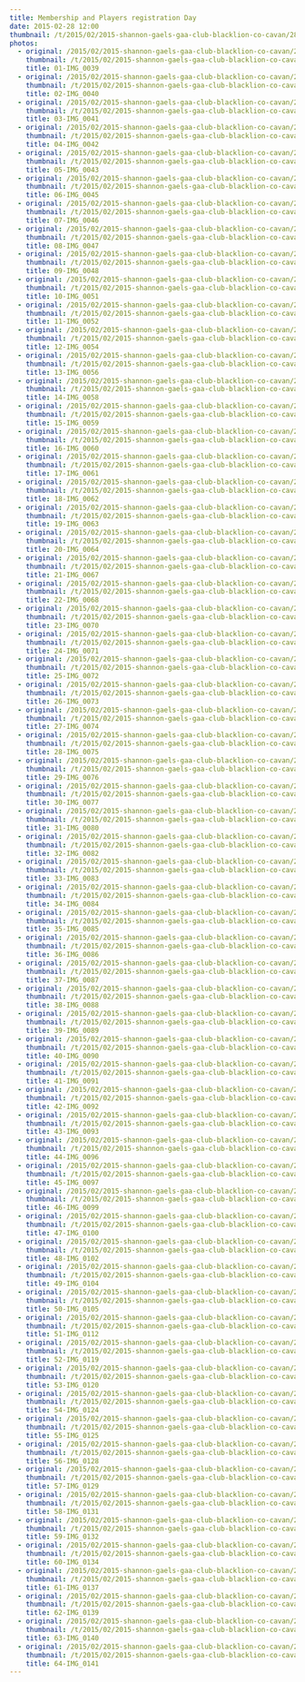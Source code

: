 ```yaml
---
title: Membership and Players registration Day
date: 2015-02-28 12:00
thumbnail: /t/2015/02/2015-shannon-gaels-gaa-club-blacklion-co-cavan/28-0202014-membership-and-players-registration-day/01-img_0039.jpg
photos:
  - original: /2015/02/2015-shannon-gaels-gaa-club-blacklion-co-cavan/28-0202014-membership-and-players-registration-day/01-img_0039.jpg
    thumbnail: /t/2015/02/2015-shannon-gaels-gaa-club-blacklion-co-cavan/28-0202014-membership-and-players-registration-day/01-img_0039.jpg
    title: 01-IMG_0039
  - original: /2015/02/2015-shannon-gaels-gaa-club-blacklion-co-cavan/28-0202014-membership-and-players-registration-day/02-img_0040.jpg
    thumbnail: /t/2015/02/2015-shannon-gaels-gaa-club-blacklion-co-cavan/28-0202014-membership-and-players-registration-day/02-img_0040.jpg
    title: 02-IMG_0040
  - original: /2015/02/2015-shannon-gaels-gaa-club-blacklion-co-cavan/28-0202014-membership-and-players-registration-day/03-img_0041.jpg
    thumbnail: /t/2015/02/2015-shannon-gaels-gaa-club-blacklion-co-cavan/28-0202014-membership-and-players-registration-day/03-img_0041.jpg
    title: 03-IMG_0041
  - original: /2015/02/2015-shannon-gaels-gaa-club-blacklion-co-cavan/28-0202014-membership-and-players-registration-day/04-img_0042.jpg
    thumbnail: /t/2015/02/2015-shannon-gaels-gaa-club-blacklion-co-cavan/28-0202014-membership-and-players-registration-day/04-img_0042.jpg
    title: 04-IMG_0042
  - original: /2015/02/2015-shannon-gaels-gaa-club-blacklion-co-cavan/28-0202014-membership-and-players-registration-day/05-img_0043.jpg
    thumbnail: /t/2015/02/2015-shannon-gaels-gaa-club-blacklion-co-cavan/28-0202014-membership-and-players-registration-day/05-img_0043.jpg
    title: 05-IMG_0043
  - original: /2015/02/2015-shannon-gaels-gaa-club-blacklion-co-cavan/28-0202014-membership-and-players-registration-day/06-img_0045.jpg
    thumbnail: /t/2015/02/2015-shannon-gaels-gaa-club-blacklion-co-cavan/28-0202014-membership-and-players-registration-day/06-img_0045.jpg
    title: 06-IMG_0045
  - original: /2015/02/2015-shannon-gaels-gaa-club-blacklion-co-cavan/28-0202014-membership-and-players-registration-day/07-img_0046.jpg
    thumbnail: /t/2015/02/2015-shannon-gaels-gaa-club-blacklion-co-cavan/28-0202014-membership-and-players-registration-day/07-img_0046.jpg
    title: 07-IMG_0046
  - original: /2015/02/2015-shannon-gaels-gaa-club-blacklion-co-cavan/28-0202014-membership-and-players-registration-day/08-img_0047.jpg
    thumbnail: /t/2015/02/2015-shannon-gaels-gaa-club-blacklion-co-cavan/28-0202014-membership-and-players-registration-day/08-img_0047.jpg
    title: 08-IMG_0047
  - original: /2015/02/2015-shannon-gaels-gaa-club-blacklion-co-cavan/28-0202014-membership-and-players-registration-day/09-img_0048.jpg
    thumbnail: /t/2015/02/2015-shannon-gaels-gaa-club-blacklion-co-cavan/28-0202014-membership-and-players-registration-day/09-img_0048.jpg
    title: 09-IMG_0048
  - original: /2015/02/2015-shannon-gaels-gaa-club-blacklion-co-cavan/28-0202014-membership-and-players-registration-day/10-img_0051.jpg
    thumbnail: /t/2015/02/2015-shannon-gaels-gaa-club-blacklion-co-cavan/28-0202014-membership-and-players-registration-day/10-img_0051.jpg
    title: 10-IMG_0051
  - original: /2015/02/2015-shannon-gaels-gaa-club-blacklion-co-cavan/28-0202014-membership-and-players-registration-day/11-img_0052.jpg
    thumbnail: /t/2015/02/2015-shannon-gaels-gaa-club-blacklion-co-cavan/28-0202014-membership-and-players-registration-day/11-img_0052.jpg
    title: 11-IMG_0052
  - original: /2015/02/2015-shannon-gaels-gaa-club-blacklion-co-cavan/28-0202014-membership-and-players-registration-day/12-img_0054.jpg
    thumbnail: /t/2015/02/2015-shannon-gaels-gaa-club-blacklion-co-cavan/28-0202014-membership-and-players-registration-day/12-img_0054.jpg
    title: 12-IMG_0054
  - original: /2015/02/2015-shannon-gaels-gaa-club-blacklion-co-cavan/28-0202014-membership-and-players-registration-day/13-img_0056.jpg
    thumbnail: /t/2015/02/2015-shannon-gaels-gaa-club-blacklion-co-cavan/28-0202014-membership-and-players-registration-day/13-img_0056.jpg
    title: 13-IMG_0056
  - original: /2015/02/2015-shannon-gaels-gaa-club-blacklion-co-cavan/28-0202014-membership-and-players-registration-day/14-img_0058.jpg
    thumbnail: /t/2015/02/2015-shannon-gaels-gaa-club-blacklion-co-cavan/28-0202014-membership-and-players-registration-day/14-img_0058.jpg
    title: 14-IMG_0058
  - original: /2015/02/2015-shannon-gaels-gaa-club-blacklion-co-cavan/28-0202014-membership-and-players-registration-day/15-img_0059.jpg
    thumbnail: /t/2015/02/2015-shannon-gaels-gaa-club-blacklion-co-cavan/28-0202014-membership-and-players-registration-day/15-img_0059.jpg
    title: 15-IMG_0059
  - original: /2015/02/2015-shannon-gaels-gaa-club-blacklion-co-cavan/28-0202014-membership-and-players-registration-day/16-img_0060.jpg
    thumbnail: /t/2015/02/2015-shannon-gaels-gaa-club-blacklion-co-cavan/28-0202014-membership-and-players-registration-day/16-img_0060.jpg
    title: 16-IMG_0060
  - original: /2015/02/2015-shannon-gaels-gaa-club-blacklion-co-cavan/28-0202014-membership-and-players-registration-day/17-img_0061.jpg
    thumbnail: /t/2015/02/2015-shannon-gaels-gaa-club-blacklion-co-cavan/28-0202014-membership-and-players-registration-day/17-img_0061.jpg
    title: 17-IMG_0061
  - original: /2015/02/2015-shannon-gaels-gaa-club-blacklion-co-cavan/28-0202014-membership-and-players-registration-day/18-img_0062.jpg
    thumbnail: /t/2015/02/2015-shannon-gaels-gaa-club-blacklion-co-cavan/28-0202014-membership-and-players-registration-day/18-img_0062.jpg
    title: 18-IMG_0062
  - original: /2015/02/2015-shannon-gaels-gaa-club-blacklion-co-cavan/28-0202014-membership-and-players-registration-day/19-img_0063.jpg
    thumbnail: /t/2015/02/2015-shannon-gaels-gaa-club-blacklion-co-cavan/28-0202014-membership-and-players-registration-day/19-img_0063.jpg
    title: 19-IMG_0063
  - original: /2015/02/2015-shannon-gaels-gaa-club-blacklion-co-cavan/28-0202014-membership-and-players-registration-day/20-img_0064.jpg
    thumbnail: /t/2015/02/2015-shannon-gaels-gaa-club-blacklion-co-cavan/28-0202014-membership-and-players-registration-day/20-img_0064.jpg
    title: 20-IMG_0064
  - original: /2015/02/2015-shannon-gaels-gaa-club-blacklion-co-cavan/28-0202014-membership-and-players-registration-day/21-img_0067.jpg
    thumbnail: /t/2015/02/2015-shannon-gaels-gaa-club-blacklion-co-cavan/28-0202014-membership-and-players-registration-day/21-img_0067.jpg
    title: 21-IMG_0067
  - original: /2015/02/2015-shannon-gaels-gaa-club-blacklion-co-cavan/28-0202014-membership-and-players-registration-day/22-img_0068.jpg
    thumbnail: /t/2015/02/2015-shannon-gaels-gaa-club-blacklion-co-cavan/28-0202014-membership-and-players-registration-day/22-img_0068.jpg
    title: 22-IMG_0068
  - original: /2015/02/2015-shannon-gaels-gaa-club-blacklion-co-cavan/28-0202014-membership-and-players-registration-day/23-img_0070.jpg
    thumbnail: /t/2015/02/2015-shannon-gaels-gaa-club-blacklion-co-cavan/28-0202014-membership-and-players-registration-day/23-img_0070.jpg
    title: 23-IMG_0070
  - original: /2015/02/2015-shannon-gaels-gaa-club-blacklion-co-cavan/28-0202014-membership-and-players-registration-day/24-img_0071.jpg
    thumbnail: /t/2015/02/2015-shannon-gaels-gaa-club-blacklion-co-cavan/28-0202014-membership-and-players-registration-day/24-img_0071.jpg
    title: 24-IMG_0071
  - original: /2015/02/2015-shannon-gaels-gaa-club-blacklion-co-cavan/28-0202014-membership-and-players-registration-day/25-img_0072.jpg
    thumbnail: /t/2015/02/2015-shannon-gaels-gaa-club-blacklion-co-cavan/28-0202014-membership-and-players-registration-day/25-img_0072.jpg
    title: 25-IMG_0072
  - original: /2015/02/2015-shannon-gaels-gaa-club-blacklion-co-cavan/28-0202014-membership-and-players-registration-day/26-img_0073.jpg
    thumbnail: /t/2015/02/2015-shannon-gaels-gaa-club-blacklion-co-cavan/28-0202014-membership-and-players-registration-day/26-img_0073.jpg
    title: 26-IMG_0073
  - original: /2015/02/2015-shannon-gaels-gaa-club-blacklion-co-cavan/28-0202014-membership-and-players-registration-day/27-img_0074.jpg
    thumbnail: /t/2015/02/2015-shannon-gaels-gaa-club-blacklion-co-cavan/28-0202014-membership-and-players-registration-day/27-img_0074.jpg
    title: 27-IMG_0074
  - original: /2015/02/2015-shannon-gaels-gaa-club-blacklion-co-cavan/28-0202014-membership-and-players-registration-day/28-img_0075.jpg
    thumbnail: /t/2015/02/2015-shannon-gaels-gaa-club-blacklion-co-cavan/28-0202014-membership-and-players-registration-day/28-img_0075.jpg
    title: 28-IMG_0075
  - original: /2015/02/2015-shannon-gaels-gaa-club-blacklion-co-cavan/28-0202014-membership-and-players-registration-day/29-img_0076.jpg
    thumbnail: /t/2015/02/2015-shannon-gaels-gaa-club-blacklion-co-cavan/28-0202014-membership-and-players-registration-day/29-img_0076.jpg
    title: 29-IMG_0076
  - original: /2015/02/2015-shannon-gaels-gaa-club-blacklion-co-cavan/28-0202014-membership-and-players-registration-day/30-img_0077.jpg
    thumbnail: /t/2015/02/2015-shannon-gaels-gaa-club-blacklion-co-cavan/28-0202014-membership-and-players-registration-day/30-img_0077.jpg
    title: 30-IMG_0077
  - original: /2015/02/2015-shannon-gaels-gaa-club-blacklion-co-cavan/28-0202014-membership-and-players-registration-day/31-img_0080.jpg
    thumbnail: /t/2015/02/2015-shannon-gaels-gaa-club-blacklion-co-cavan/28-0202014-membership-and-players-registration-day/31-img_0080.jpg
    title: 31-IMG_0080
  - original: /2015/02/2015-shannon-gaels-gaa-club-blacklion-co-cavan/28-0202014-membership-and-players-registration-day/32-img_0082.jpg
    thumbnail: /t/2015/02/2015-shannon-gaels-gaa-club-blacklion-co-cavan/28-0202014-membership-and-players-registration-day/32-img_0082.jpg
    title: 32-IMG_0082
  - original: /2015/02/2015-shannon-gaels-gaa-club-blacklion-co-cavan/28-0202014-membership-and-players-registration-day/33-img_0083.jpg
    thumbnail: /t/2015/02/2015-shannon-gaels-gaa-club-blacklion-co-cavan/28-0202014-membership-and-players-registration-day/33-img_0083.jpg
    title: 33-IMG_0083
  - original: /2015/02/2015-shannon-gaels-gaa-club-blacklion-co-cavan/28-0202014-membership-and-players-registration-day/34-img_0084.jpg
    thumbnail: /t/2015/02/2015-shannon-gaels-gaa-club-blacklion-co-cavan/28-0202014-membership-and-players-registration-day/34-img_0084.jpg
    title: 34-IMG_0084
  - original: /2015/02/2015-shannon-gaels-gaa-club-blacklion-co-cavan/28-0202014-membership-and-players-registration-day/35-img_0085.jpg
    thumbnail: /t/2015/02/2015-shannon-gaels-gaa-club-blacklion-co-cavan/28-0202014-membership-and-players-registration-day/35-img_0085.jpg
    title: 35-IMG_0085
  - original: /2015/02/2015-shannon-gaels-gaa-club-blacklion-co-cavan/28-0202014-membership-and-players-registration-day/36-img_0086.jpg
    thumbnail: /t/2015/02/2015-shannon-gaels-gaa-club-blacklion-co-cavan/28-0202014-membership-and-players-registration-day/36-img_0086.jpg
    title: 36-IMG_0086
  - original: /2015/02/2015-shannon-gaels-gaa-club-blacklion-co-cavan/28-0202014-membership-and-players-registration-day/37-img_0087.jpg
    thumbnail: /t/2015/02/2015-shannon-gaels-gaa-club-blacklion-co-cavan/28-0202014-membership-and-players-registration-day/37-img_0087.jpg
    title: 37-IMG_0087
  - original: /2015/02/2015-shannon-gaels-gaa-club-blacklion-co-cavan/28-0202014-membership-and-players-registration-day/38-img_0088.jpg
    thumbnail: /t/2015/02/2015-shannon-gaels-gaa-club-blacklion-co-cavan/28-0202014-membership-and-players-registration-day/38-img_0088.jpg
    title: 38-IMG_0088
  - original: /2015/02/2015-shannon-gaels-gaa-club-blacklion-co-cavan/28-0202014-membership-and-players-registration-day/39-img_0089.jpg
    thumbnail: /t/2015/02/2015-shannon-gaels-gaa-club-blacklion-co-cavan/28-0202014-membership-and-players-registration-day/39-img_0089.jpg
    title: 39-IMG_0089
  - original: /2015/02/2015-shannon-gaels-gaa-club-blacklion-co-cavan/28-0202014-membership-and-players-registration-day/40-img_0090.jpg
    thumbnail: /t/2015/02/2015-shannon-gaels-gaa-club-blacklion-co-cavan/28-0202014-membership-and-players-registration-day/40-img_0090.jpg
    title: 40-IMG_0090
  - original: /2015/02/2015-shannon-gaels-gaa-club-blacklion-co-cavan/28-0202014-membership-and-players-registration-day/41-img_0091.jpg
    thumbnail: /t/2015/02/2015-shannon-gaels-gaa-club-blacklion-co-cavan/28-0202014-membership-and-players-registration-day/41-img_0091.jpg
    title: 41-IMG_0091
  - original: /2015/02/2015-shannon-gaels-gaa-club-blacklion-co-cavan/28-0202014-membership-and-players-registration-day/42-img_0092.jpg
    thumbnail: /t/2015/02/2015-shannon-gaels-gaa-club-blacklion-co-cavan/28-0202014-membership-and-players-registration-day/42-img_0092.jpg
    title: 42-IMG_0092
  - original: /2015/02/2015-shannon-gaels-gaa-club-blacklion-co-cavan/28-0202014-membership-and-players-registration-day/43-img_0093.jpg
    thumbnail: /t/2015/02/2015-shannon-gaels-gaa-club-blacklion-co-cavan/28-0202014-membership-and-players-registration-day/43-img_0093.jpg
    title: 43-IMG_0093
  - original: /2015/02/2015-shannon-gaels-gaa-club-blacklion-co-cavan/28-0202014-membership-and-players-registration-day/44-img_0096.jpg
    thumbnail: /t/2015/02/2015-shannon-gaels-gaa-club-blacklion-co-cavan/28-0202014-membership-and-players-registration-day/44-img_0096.jpg
    title: 44-IMG_0096
  - original: /2015/02/2015-shannon-gaels-gaa-club-blacklion-co-cavan/28-0202014-membership-and-players-registration-day/45-img_0097.jpg
    thumbnail: /t/2015/02/2015-shannon-gaels-gaa-club-blacklion-co-cavan/28-0202014-membership-and-players-registration-day/45-img_0097.jpg
    title: 45-IMG_0097
  - original: /2015/02/2015-shannon-gaels-gaa-club-blacklion-co-cavan/28-0202014-membership-and-players-registration-day/46-img_0099.jpg
    thumbnail: /t/2015/02/2015-shannon-gaels-gaa-club-blacklion-co-cavan/28-0202014-membership-and-players-registration-day/46-img_0099.jpg
    title: 46-IMG_0099
  - original: /2015/02/2015-shannon-gaels-gaa-club-blacklion-co-cavan/28-0202014-membership-and-players-registration-day/47-img_0100.jpg
    thumbnail: /t/2015/02/2015-shannon-gaels-gaa-club-blacklion-co-cavan/28-0202014-membership-and-players-registration-day/47-img_0100.jpg
    title: 47-IMG_0100
  - original: /2015/02/2015-shannon-gaels-gaa-club-blacklion-co-cavan/28-0202014-membership-and-players-registration-day/48-img_0102.jpg
    thumbnail: /t/2015/02/2015-shannon-gaels-gaa-club-blacklion-co-cavan/28-0202014-membership-and-players-registration-day/48-img_0102.jpg
    title: 48-IMG_0102
  - original: /2015/02/2015-shannon-gaels-gaa-club-blacklion-co-cavan/28-0202014-membership-and-players-registration-day/49-img_0104.jpg
    thumbnail: /t/2015/02/2015-shannon-gaels-gaa-club-blacklion-co-cavan/28-0202014-membership-and-players-registration-day/49-img_0104.jpg
    title: 49-IMG_0104
  - original: /2015/02/2015-shannon-gaels-gaa-club-blacklion-co-cavan/28-0202014-membership-and-players-registration-day/50-img_0105.jpg
    thumbnail: /t/2015/02/2015-shannon-gaels-gaa-club-blacklion-co-cavan/28-0202014-membership-and-players-registration-day/50-img_0105.jpg
    title: 50-IMG_0105
  - original: /2015/02/2015-shannon-gaels-gaa-club-blacklion-co-cavan/28-0202014-membership-and-players-registration-day/51-img_0112.jpg
    thumbnail: /t/2015/02/2015-shannon-gaels-gaa-club-blacklion-co-cavan/28-0202014-membership-and-players-registration-day/51-img_0112.jpg
    title: 51-IMG_0112
  - original: /2015/02/2015-shannon-gaels-gaa-club-blacklion-co-cavan/28-0202014-membership-and-players-registration-day/52-img_0119.jpg
    thumbnail: /t/2015/02/2015-shannon-gaels-gaa-club-blacklion-co-cavan/28-0202014-membership-and-players-registration-day/52-img_0119.jpg
    title: 52-IMG_0119
  - original: /2015/02/2015-shannon-gaels-gaa-club-blacklion-co-cavan/28-0202014-membership-and-players-registration-day/53-img_0120.jpg
    thumbnail: /t/2015/02/2015-shannon-gaels-gaa-club-blacklion-co-cavan/28-0202014-membership-and-players-registration-day/53-img_0120.jpg
    title: 53-IMG_0120
  - original: /2015/02/2015-shannon-gaels-gaa-club-blacklion-co-cavan/28-0202014-membership-and-players-registration-day/54-img_0124.jpg
    thumbnail: /t/2015/02/2015-shannon-gaels-gaa-club-blacklion-co-cavan/28-0202014-membership-and-players-registration-day/54-img_0124.jpg
    title: 54-IMG_0124
  - original: /2015/02/2015-shannon-gaels-gaa-club-blacklion-co-cavan/28-0202014-membership-and-players-registration-day/55-img_0125.jpg
    thumbnail: /t/2015/02/2015-shannon-gaels-gaa-club-blacklion-co-cavan/28-0202014-membership-and-players-registration-day/55-img_0125.jpg
    title: 55-IMG_0125
  - original: /2015/02/2015-shannon-gaels-gaa-club-blacklion-co-cavan/28-0202014-membership-and-players-registration-day/56-img_0128.jpg
    thumbnail: /t/2015/02/2015-shannon-gaels-gaa-club-blacklion-co-cavan/28-0202014-membership-and-players-registration-day/56-img_0128.jpg
    title: 56-IMG_0128
  - original: /2015/02/2015-shannon-gaels-gaa-club-blacklion-co-cavan/28-0202014-membership-and-players-registration-day/57-img_0129.jpg
    thumbnail: /t/2015/02/2015-shannon-gaels-gaa-club-blacklion-co-cavan/28-0202014-membership-and-players-registration-day/57-img_0129.jpg
    title: 57-IMG_0129
  - original: /2015/02/2015-shannon-gaels-gaa-club-blacklion-co-cavan/28-0202014-membership-and-players-registration-day/58-img_0131.jpg
    thumbnail: /t/2015/02/2015-shannon-gaels-gaa-club-blacklion-co-cavan/28-0202014-membership-and-players-registration-day/58-img_0131.jpg
    title: 58-IMG_0131
  - original: /2015/02/2015-shannon-gaels-gaa-club-blacklion-co-cavan/28-0202014-membership-and-players-registration-day/59-img_0132.jpg
    thumbnail: /t/2015/02/2015-shannon-gaels-gaa-club-blacklion-co-cavan/28-0202014-membership-and-players-registration-day/59-img_0132.jpg
    title: 59-IMG_0132
  - original: /2015/02/2015-shannon-gaels-gaa-club-blacklion-co-cavan/28-0202014-membership-and-players-registration-day/60-img_0134.jpg
    thumbnail: /t/2015/02/2015-shannon-gaels-gaa-club-blacklion-co-cavan/28-0202014-membership-and-players-registration-day/60-img_0134.jpg
    title: 60-IMG_0134
  - original: /2015/02/2015-shannon-gaels-gaa-club-blacklion-co-cavan/28-0202014-membership-and-players-registration-day/61-img_0137.jpg
    thumbnail: /t/2015/02/2015-shannon-gaels-gaa-club-blacklion-co-cavan/28-0202014-membership-and-players-registration-day/61-img_0137.jpg
    title: 61-IMG_0137
  - original: /2015/02/2015-shannon-gaels-gaa-club-blacklion-co-cavan/28-0202014-membership-and-players-registration-day/62-img_0139.jpg
    thumbnail: /t/2015/02/2015-shannon-gaels-gaa-club-blacklion-co-cavan/28-0202014-membership-and-players-registration-day/62-img_0139.jpg
    title: 62-IMG_0139
  - original: /2015/02/2015-shannon-gaels-gaa-club-blacklion-co-cavan/28-0202014-membership-and-players-registration-day/63-img_0140.jpg
    thumbnail: /t/2015/02/2015-shannon-gaels-gaa-club-blacklion-co-cavan/28-0202014-membership-and-players-registration-day/63-img_0140.jpg
    title: 63-IMG_0140
  - original: /2015/02/2015-shannon-gaels-gaa-club-blacklion-co-cavan/28-0202014-membership-and-players-registration-day/64-img_0141.jpg
    thumbnail: /t/2015/02/2015-shannon-gaels-gaa-club-blacklion-co-cavan/28-0202014-membership-and-players-registration-day/64-img_0141.jpg
    title: 64-IMG_0141
---
```

